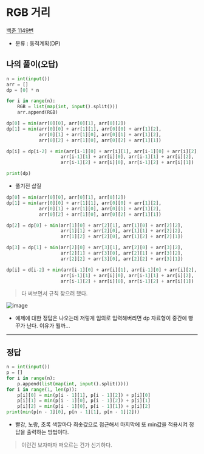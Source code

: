 # RGB 거리
[백준 1149번](https://www.acmicpc.net/problem/1149)
* 분류 : 동적계획(DP)
## 나의 풀이(오답)
```python
n = int(input())
arr = []
dp = [0] * n

for i in range(n):
    RGB = list(map(int, input().split()))
    arr.append(RGB)

dp[0] = min(arr[0][0], arr[0][1], arr[0][2])
dp[1] = min(arr[0][0] + arr[1][1], arr[0][0] + arr[1][2],
            arr[0][1] + arr[1][0], arr[0][1] + arr[1][2],
            arr[0][2] + arr[1][0], arr[0][2] + arr[1][1])

dp[i] = dp[i-2] + min(arr[i-1][0] + arr[i][1], arr[i-1][0] + arr[i][2],
                    arr[i-1][1] + arr[i][0], arr[i-1][1] + arr[i][2],
                    arr[i-1][2] + arr[i][0], arr[i-1][2] + arr[i][1])

print(dp)
```
* 풀기전 삽질
```python
dp[0] = min(arr[0][0], arr[0][1], arr[0][2])
dp[1] = min(arr[0][0] + arr[1][1], arr[0][0] + arr[1][2],
            arr[0][1] + arr[1][0], arr[0][1] + arr[1][2],
            arr[0][2] + arr[1][0], arr[0][2] + arr[1][1])

dp[2] = dp[0] + min(arr[1][0] + arr[2][1], arr[1][0] + arr[2][2],
                    arr[1][1] + arr[2][0], arr[1][1] + arr[2][2],
                    arr[1][2] + arr[2][0], arr[1][2] + arr[2][1])

dp[3] = dp[1] + min(arr[2][0] + arr[3][1], arr[2][0] + arr[3][2],
                    arr[2][1] + arr[3][0], arr[2][1] + arr[3][2],
                    arr[2][2] + arr[3][0], arr[2][2] + arr[3][1]) 

dp[i] = d[i-2] + min(arr[i-1][0] + arr[i][1], arr[i-1][0] + arr[i][2],
                    arr[i-1][1] + arr[i][0], arr[i-1][1] + arr[i][2],
                    arr[i-1][2] + arr[i][0], arr[i-1][2] + arr[i][1])
```
> 다 써보면서 규칙 찾으려 했다.

![image](https://user-images.githubusercontent.com/61656046/111020809-c46e4600-840b-11eb-9489-5355743a6827.png)
* 예제에 대한 정답은 나오는데 저렇게 임의로 입력해버리면 dp 자료형이 중간에 빵꾸가 난다. 이유가 뭘까...

_ _ _
## 정답
```python
n = int(input())
p = []
for i in range(n):
    p.append(list(map(int, input().split())))
for i in range(1, len(p)):
    p[i][0] = min(p[i - 1][1], p[i - 1][2]) + p[i][0]
    p[i][1] = min(p[i - 1][0], p[i - 1][2]) + p[i][1]
    p[i][2] = min(p[i - 1][0], p[i - 1][1]) + p[i][2]
print(min(p[n - 1][0], p[n - 1][1], p[n - 1][2]))
```
* 빨강, 노랑, 초록 색깔마다 최솟값으로 접근해서 마지막에 또 min값을 적용시켜 정답을 출력하는 방법이다.

> 이런건 보자마자 떠오르는 건가 신기하다.




